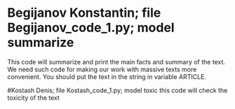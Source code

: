 # Begijanov Konstantin; file Begijanov_code_1.py; model summarize
This code will summarize and print the main facts and summary of the text.
We need such code for making our work with massive texts more convenient.
You should put the text in the string in variable ARTICLE.

#Kostash Denis; file Kostash_code_1.py; model toxic
this code will check the toxicity of the text
